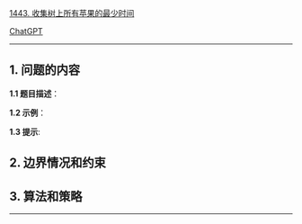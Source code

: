 [1443. 收集树上所有苹果的最少时间](https://leetcode.cn/problems/minimum-time-to-collect-all-apples-in-a-tree)

[ChatGPT](chat.openai.com)

---

## 1. 问题的内容
**1.1 题目描述**：

**1.2 示例**：

**1.3 提示**:

## 2. 边界情况和约束


## 3. 算法和策略

---

